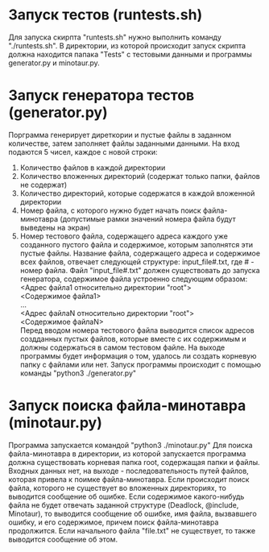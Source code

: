 # Запуск тестов (runtests.sh)
Для запуска скирпта "runtests.sh" нужно выполнить команду "./runtests.sh". В директории, из которой происходит запуск скрипта должна находится папака "Tests" с тестовыми данными и программы generator.py и minotaur.py.
# Запуск генератора тестов (generator.py)
Порграмма генерирует диреткории и пустые файлы в заданном количестве, затем заполняет файлы заданными данными. На вход подаются 5 чисел, каждое с новой строки: 
1. Количество файлов в каждой директории
2. Количество вложенных директорий (содержат только папки, файлов не содержат)
3. Количество директорий, которые содержатся в каждой вложенной директории
4. Номер файла, с которого нужно будет начать поиск файла-минотавра (допустимые рамки значений номера файла будут выведены на экран)
5. Номер тестового файла, содержащего адреса каждого уже созданного пустого файла и содержимое, которым заполнятся эти пустые файлы. Название файла, содержащего адреса и содержимое всех файлов, отвечает следующей структуре: input_file#.txt, где # - номер файла. Файл "input_file#.txt" должен существовать до запуска генератора, содержимое файла устроенно следующим образом:  
<Адрес файла1 относительно директории "root">  
<Содержимое файла1>  
...  
<Адрес файлаN относительно директории "root">  
<Содержимое файлаN>  
Перед вводом номера тестового файла выводится список адресов создданных пустых файлов, которые вместе с их содержимым и должны содержаться в самом тестовом файле.
На выходе программы будет информация о том, удалось ли создать корневую папку с файлами или нет.
Запуск программы происходит с помощью команды "python3 ./generator.py"
# Запуск поиска файла-минотавра (minotaur.py)
Программа запускается командой "python3 ./minotaur.py"
Для поиска файла-минотавра в директории, из которой запускается программа должна существовать корневая папка root, содержащая папки и файлы. Входных данных нет, на выходе - последовательность путей файлов, которая привела к поимке файла-минотавра. Если происходит поиск файла, которого не существует во вложенных директориях, то выводится сообщение об ошибке. Если содержимое какого-нибудь файла не будет отвечать заданной структуре (Deadlock, @include, Minotaur), то выводится сообщение об ошибке, имя файла, вызвавшего ошибку, и его содержимое, причем поиск файла-минотавра продолжится. Если начального файла "file.txt" не существует, то также выводится сообщение об этом.
